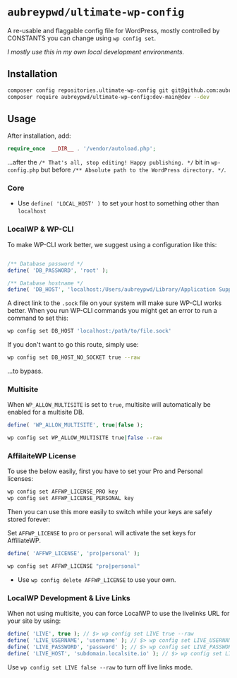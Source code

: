 # `aubreypwd/ultimate-wp-config`

A re-usable and flaggable config file for WordPress, mostly controlled by CONSTANTS you can change using `wp config set`.

_I mostly use this in my own local development environments._

## Installation

```bash
composer config repositories.ultimate-wp-config git git@github.com:aubreypwd/ultimate-wp-config.git
composer require aubreypwd/ultimate-wp-config:dev-main@dev --dev
```

## Usage

After installation, add:

```php
require_once  __DIR__ . '/vendor/autoload.php';
```

...after the `/* That's all, stop editing! Happy publishing. */` bit in `wp-config.php`
 but before `/** Absolute path to the WordPress directory. */`.

### Core

- Use `define( 'LOCAL_HOST' )` to set your host to something other than `localhost`

### LocalWP & WP-CLI

To make WP-CLI work better, we suggest using a configuration like this:

```php

/** Database password */
define( 'DB_PASSWORD', 'root' );

/** Database hostname */
define( 'DB_HOST', 'localhost:/Users/aubreypwd/Library/Application Support/Local/run/QTHTAm9k8/mysql/mysqld.sock' );

```

A direct link to the `.sock` file on your system will make sure WP-CLI works better. When you run WP-CLI commands you might get an error to run a command to set this:

```bash
wp config set DB_HOST 'localhost:/path/to/file.sock'
```

If you don't want to go this route, simply use:

```bash
wp config set DB_HOST_NO_SOCKET true --raw
```

...to bypass.

### Multisite

When `WP_ALLOW_MULTISITE` is set to `true`, multisite will automatically be enabled for a multisite DB.

```php
define( 'WP_ALLOW_MULTISITE', true|false );
```

```bash
wp config set WP_ALLOW_MULTISITE true|false --raw
```

### AffilaiteWP License

To use the below easily, first you have to set your Pro and Personal licenses:

```bash
wp config set AFFWP_LICENSE_PRO key
wp config set AFFWP_LICENSE_PERSONAL key
```

Then you can use this more easily to switch while your keys are safely stored forever:

Set `AFFWP_LICENSE` to `pro` or `personal` will activate the set keys for AffiliateWP.

```php
define( 'AFFWP_LICENSE', 'pro|personal' );
```

```bash
wp config set AFFWP_LICENSE "pro|personal"
```

- Use `wp config delete AFFWP_LICENSE` to use your own.

### LocalWP Development & Live Links

When not using multisite, you can force LocalWP to use the livelinks URL for your site by using:

```php
define( 'LIVE', true ); // $> wp config set LIVE true --raw
define( 'LIVE_USERNAME', 'username' ); // $> wp config set LIVE_USERNAME 'username'
define( 'LIVE_PASSWORD', 'password' ); // $> wp config set LIVE_PASSWORD 'password'
define( 'LIVE_HOST', 'subdomain.localsite.io' ); // $> wp config set LIVE_HOST 'example.com'
```

Use `wp config set LIVE false --raw` to turn off live links mode.